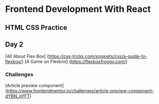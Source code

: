 # Frontend Development With React

## HTML CSS Practice

## Day 2
[All About Flex Box] (https://css-tricks.com/snippets/css/a-guide-to-flexbox/)
[A Game on Flexbox] (https://flexboxfroggy.com/)

### Challenges
 [Article preview component] (https://www.frontendmentor.io/challenges/article-preview-component-dYBN_pYFT)
